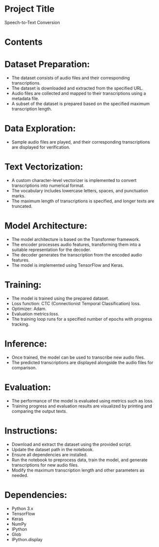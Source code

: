 # Project Title
  Speech-to-Text Conversion 

# Contents

# Dataset Preparation:
- The dataset consists of audio files and their corresponding transcriptions.
- The dataset is downloaded and extracted from the specified URL.
- Audio files are collected and mapped to their transcriptions using a metadata file.
- A subset of the dataset is prepared based on the specified maximum transcription length.

# Data Exploration:
- Sample audio files are played, and their corresponding transcriptions are displayed for verification.

# Text Vectorization:
- A custom character-level vectorizer is implemented to convert transcriptions into numerical format.
- The vocabulary includes lowercase letters, spaces, and punctuation marks.
- The maximum length of transcriptions is specified, and longer texts are truncated.

# Model Architecture:
- The model architecture is based on the Transformer framework.
- The encoder processes audio features, transforming them into a suitable representation for the decoder.
- The decoder generates the transcription from the encoded audio features.
- The model is implemented using TensorFlow and Keras.

# Training:
- The model is trained using the prepared dataset.
- Loss function: CTC (Connectionist Temporal Classification) loss.
- Optimizer: Adam.
- Evaluation metrics:loss.
- The training loop runs for a specified number of epochs with progress tracking.

# Inference:
- Once trained, the model can be used to transcribe new audio files.
- The predicted transcriptions are displayed alongside the audio files for comparison.

# Evaluation:
- The performance of the model is evaluated using metrics such as  loss.
- Training progress and evaluation results are visualized by printing and comparing the output texts.

# Instructions:
- Download and extract the dataset using the provided script.
- Update the dataset path in the notebook.
- Ensure all dependencies are installed.
- Run the notebook to preprocess data, train the model, and generate transcriptions for new audio files.
- Modify the maximum transcription length and other parameters as needed.

# Dependencies:
- Python 3.x
- TensorFlow
- Keras
- NumPy
- IPython
- Glob
- IPython.display